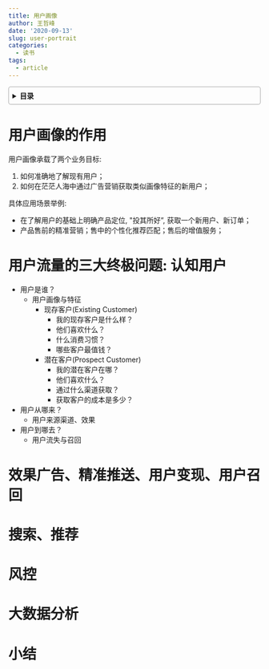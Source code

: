 ```yaml
---
title: 用户画像
author: 王哲峰
date: '2020-09-13'
slug: user-portrait
categories:
  - 读书
tags:
  - article
---
```


<style>
details {
    border: 1px solid #aaa;
    border-radius: 4px;
    padding: .5em .5em 0;
}
summary {
    font-weight: bold;
    margin: -.5em -.5em 0;
    padding: .5em;
}
details[open] {
    padding: .5em;
}
details[open] summary {
    border-bottom: 1px solid #aaa;
    margin-bottom: .5em;
}
</style>

<details><summary>目录</summary><p>

- [用户画像的作用](#用户画像的作用)
- [用户流量的三大终极问题: 认知用户](#用户流量的三大终极问题-认知用户)
- [效果广告、精准推送、用户变现、用户召回](#效果广告精准推送用户变现用户召回)
- [搜索、推荐](#搜索推荐)
- [风控](#风控)
- [大数据分析](#大数据分析)
- [小结](#小结)
</p></details><p></p>

# 用户画像的作用

用户画像承载了两个业务目标:

1. 如何准确地了解现有用户；
2. 如何在茫茫人海中通过广告营销获取类似画像特征的新用户；

具体应用场景举例:

- 在了解用户的基础上明确产品定位, "投其所好”, 获取一个新用户、新订单；
- 产品售前的精准营销；售中的个性化推荐匹配；售后的增值服务；

# 用户流量的三大终极问题: 认知用户

- 用户是谁？
   - 用户画像与特征
      - 现存客户(Existing Customer)
         - 我的现存客户是什么样？
         - 他们喜欢什么？
         - 什么消费习惯？
         - 哪些客户最值钱？
      - 潜在客户(Prospect Customer)
         - 我的潜在客户在哪？
         - 他们喜欢什么？
         - 通过什么渠道获取？
         - 获取客户的成本是多少？
- 用户从哪来？
   - 用户来源渠道、效果
- 用户到哪去？
   - 用户流失与召回

# 效果广告、精准推送、用户变现、用户召回


# 搜索、推荐


# 风控



# 大数据分析



# 小结
